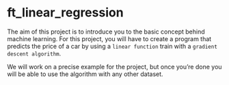 # ft_linear_regression

The aim of this project is to introduce you to the basic concept behind machine learning.
For this project, you will have to create a program that predicts the price of a car by using a `linear function` train with a `gradient descent algorithm`.

We will work on a precise example for the project, but once you’re done you will be able to use the algorithm with any other dataset.

